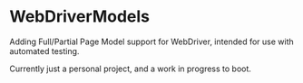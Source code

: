 WebDriverModels
===============

Adding Full/Partial Page Model support for WebDriver, intended for use with automated testing.

Currently just a personal project, and a work in progress to boot.